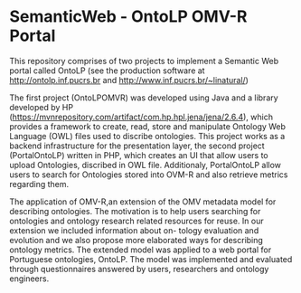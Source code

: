 # SemanticWeb - OntoLP OMV-R Portal
This repository comprises of two projects to implement a Semantic Web portal called OntoLP (see the production software at http://ontolp.inf.pucrs.br and http://www.inf.pucrs.br/~linatural/)

The first project (OntoLPOMVR) was developed using Java and a library developed by HP (https://mvnrepository.com/artifact/com.hp.hpl.jena/jena/2.6.4), which provides a framework to create, read, store and manipulate Ontology Web Language (OWL) files used to discribe ontologies. This project works as a backend infrastructure for the presentation layer, the second project (PortalOntoLP) written in PHP, which creates an UI that allow users to upload Ontologies, discribed in OWL file. Additionaly, PortalOntoLP allow users to search for Ontologies stored into OVM-R and also retrieve metrics regarding them.

The application of OMV-R,an extension of the OMV metadata model for describing ontologies. The motivation is to help users searching for ontologies and ontology research related resources for reuse. In our extension we included information about on- tology evaluation and evolution and we also propose more elaborated ways for describing ontology metrics. The extended model was applied to a web portal for Portuguese ontologies, OntoLP. The model was implemented and evaluated through questionnaires answered by users, researchers and ontology engineers.
